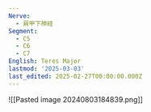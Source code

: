```yaml
---
Nerve:
  - 肩甲下神経
Segment:
  - C5
  - C6
  - C7
English: Teres Major
lastmod: '2025-03-03'
last_edited: 2025-02-27T00:00:00.000Z
---
```


![[Pasted image 20240803184839.png]]
